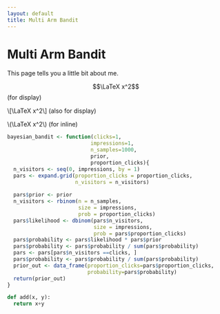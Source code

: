 ```yaml
---
layout: default
title: Multi Arm Bandit
---
```

# Multi Arm Bandit

This page tells you a little bit about me.

$$\LaTeX x^2$$   (for display)

\\[\LaTeX x^2\\] (also for display)

\\(\LaTeX x^2\\) (for inline)

```R
bayesian_bandit <- function(clicks=1,
                           impressions=1,
                           n_samples=1000,
                           prior,
                           proportion_clicks){
  n_visitors <- seq(0, impressions, by = 1)
  pars <- expand.grid(proportion_clicks = proportion_clicks,
                      n_visitors = n_visitors)
  
  pars$prior <- prior
  n_visitors <- rbinom(n = n_samples, 
                       size = impressions, 
                       prob = proportion_clicks)
  pars$likelihood <- dbinom(pars$n_visitors, 
                            size = impressions, 
                            prob = pars$proportion_clicks)
  pars$probability <- pars$likelihood * pars$prior
  pars$probability <- pars$probability / sum(pars$probability)
  pars <- pars[pars$n_visitors ==clicks, ]
  pars$probability <- pars$probability / sum(pars$probability)
  prior_out <- data_frame(proportion_clicks=pars$proportion_clicks,
                          probability=pars$probability)
  return(prior_out)
}
```


```python
def add(x, y):
  return x+y
```
